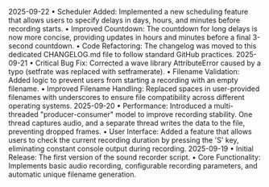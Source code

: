 2025-09-22
• 
Scheduler Added: Implemented a new scheduling feature that allows users to specify delays in days, hours, and minutes before recording starts.
• 
Improved Countdown: The countdown for long delays is now more concise, providing updates in hours and minutes before a final 3-second countdown.
• 
Code Refactoring: The changelog was moved to this dedicated CHANGELOG.md file to follow standard GitHub practices.
2025-09-21
• 
Critical Bug Fix: Corrected a wave library AttributeError caused by a typo (setfrate was replaced with setframerate).
• 
Filename Validation: Added logic to prevent users from starting a recording with an empty filename.
• 
Improved Filename Handling: Replaced spaces in user-provided filenames with underscores to ensure file compatibility across different operating systems.
2025-09-20
• 
Performance: Introduced a multi-threaded "producer-consumer" model to improve recording stability. One thread captures audio, and a separate thread writes the data to the file, preventing dropped frames.
• 
User Interface: Added a feature that allows users to check the current recording duration by pressing the 'S' key, eliminating constant console output during recording.
2025-09-19
• 
Initial Release: The first version of the sound recorder script.
• 
Core Functionality: Implements basic audio recording, configurable recording parameters, and automatic unique filename generation.